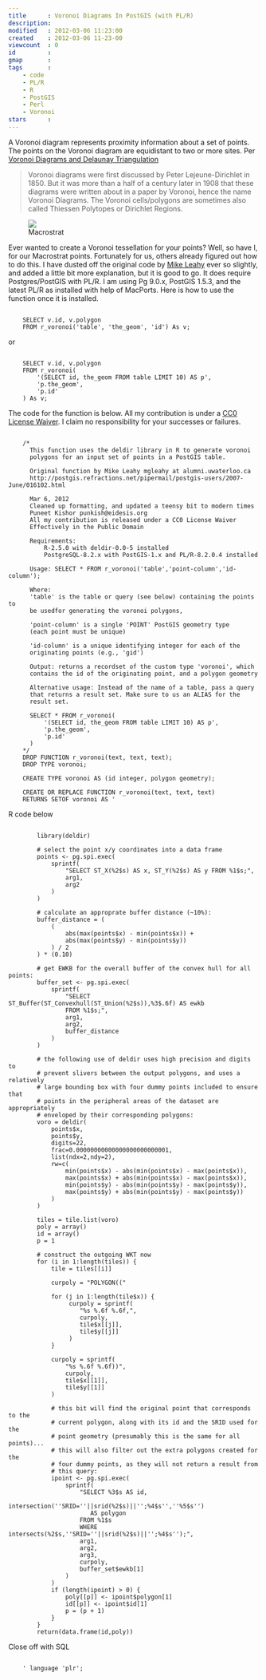 ```yaml
---
title      : Voronoi Diagrams In PostGIS (with PL/R)
description:
modified   : 2012-03-06 11:23:00
created    : 2012-03-06 11-23-00
viewcount  : 0
id         :
gmap       :
tags       :
    - code
    - PL/R
    - R
    - PostGIS
    - Perl
    - Voronoi
stars      :
---
```



A Voronoi diagram represents proximity information about a set of points. The points on the Voronoi diagram are equidistant to two or more sites. Per [Voronoi Diagrams and Delaunay Triangulation](http://www.comp.lancs.ac.uk/~kristof/research/notes/voronoi/)

> Voronoi diagrams were first discussed by Peter Lejeune-Dirichlet in 1850. But it was more than a half of a century later in 1908 that these diagrams were written about in a paper by Voronoi, hence the name Voronoi Diagrams. The Voronoi cells/polygons are sometimes also called Thiessen Polytopes or Dirichlet Regions.

<figure>
	<img src="macrostrat.jpg">
	<figcaption>Macrostrat</figcaption>
</figure>

Ever wanted to create a Voronoi tessellation for your points? Well, so have I, for our Macrostrat points. Fortunately for us, others already figured out how to do this. I have dusted off the original code by [Mike Leahy](http://www.linkedin.com/in/mgleahy) ever so slightly, and added a little bit more explanation, but it is good to go. It does require Postgres/PostGIS with PL/R. I am using Pg 9.0.x, PostGIS 1.5.3, and the latest PL/R as installed with help of MacPorts. Here is how to use the function once it is installed.

<pre class="brush: sql"><code>
	SELECT v.id, v.polygon
	FROM r_voronoi('table', 'the_geom', 'id') As v;
</code></pre>

or

<pre class="brush: sql"><code>
	SELECT v.id, v.polygon
	FROM r_voronoi(
		'(SELECT id, the_geom FROM table LIMIT 10) AS p',
		'p.the_geom',
		'p.id'
	) As v;
</code></pre>

The code for the function is below. All my contribution is under a [CC0 License Waiver](http://creativecommons.org/about/cc0). I claim no responsibility for your successes or failures.

<pre class="brush: sql"><code>
	/*
	  This function uses the deldir library in R to generate voronoi  
	  polygons for an input set of points in a PostGIS table.

	  Original function by Mike Leahy mgleahy at alumni.uwaterloo.ca
	  http://postgis.refractions.net/pipermail/postgis-users/2007-June/016102.html

	  Mar 6, 2012
	  Cleaned up formatting, and updated a teensy bit to modern times
	  Puneet Kishor punkish@eidesis.org
	  All my contribution is released under a CC0 License Waiver
	  Effectively in the Public Domain

	  Requirements:
	      R-2.5.0 with deldir-0.0-5 installed
	      PostgreSQL-8.2.x with PostGIS-1.x and PL/R-8.2.0.4 installed

	  Usage: SELECT * FROM r_voronoi('table','point-column','id-column');

	  Where:
	  'table' is the table or query (see below) containing the points to 
	  be usedfor generating the voronoi polygons,
	  
	  'point-column' is a single 'POINT' PostGIS geometry type
	  (each point must be unique)
	  
	  'id-column' is a unique identifying integer for each of the 
	  originating points (e.g., 'gid')

	  Output: returns a recordset of the custom type 'voronoi', which 
	  contains the id of the originating point, and a polygon geometry

	  Alternative usage: Instead of the name of a table, pass a query 
	  that returns a result set. Make sure to us an ALIAS for the 
	  result set.
	  
	  SELECT * FROM r_voronoi(
	      '(SELECT id, the_geom FROM table LIMIT 10) AS p',
	      'p.the_geom',
	      'p.id'
	  )
	*/
	DROP FUNCTION r_voronoi(text, text, text);
	DROP TYPE voronoi;

	CREATE TYPE voronoi AS (id integer, polygon geometry);

	CREATE OR REPLACE FUNCTION r_voronoi(text, text, text) 
	RETURNS SETOF voronoi AS '
</code></pre>

R code below

<pre class="brush: r"><code>
		library(deldir)

		# select the point x/y coordinates into a data frame
		points <- pg.spi.exec(
			sprintf(
				"SELECT ST_X(%2$s) AS x, ST_Y(%2$s) AS y FROM %1$s;",
				arg1,
				arg2
			)
		)

		# calculate an approprate buffer distance (~10%):
		buffer_distance = (
			(
				abs(max(points$x) - min(points$x)) +
				abs(max(points$y) - min(points$y))
			) / 2
		) * (0.10)

		# get EWKB for the overall buffer of the convex hull for all points:
		buffer_set <- pg.spi.exec(
			sprintf(
				"SELECT ST_Buffer(ST_Convexhull(ST_Union(%2$s)),%3$.6f) AS ewkb 
				FROM %1$s;",
				arg1,
				arg2,
				buffer_distance
			)
		)

		# the following use of deldir uses high precision and digits to 
		# prevent slivers between the output polygons, and uses a relatively
		# large bounding box with four dummy points included to ensure that
		# points in the peripheral areas of the dataset are appropriately
		# enveloped by their corresponding polygons:
		voro = deldir(
			points$x,
			points$y,
			digits=22,
			frac=0.00000000000000000000000001,
			list(ndx=2,ndy=2),
			rw=c(
				min(points$x) - abs(min(points$x) - max(points$x)),
				max(points$x) + abs(min(points$x) - max(points$x)),
				min(points$y) - abs(min(points$y) - max(points$y)),
				max(points$y) + abs(min(points$y) - max(points$y))
			)
		)

		tiles = tile.list(voro)
		poly = array()
		id = array()
		p = 1

		# construct the outgoing WKT now
		for (i in 1:length(tiles)) {
			tile = tiles[[i]]

			curpoly = "POLYGON(("

			for (j in 1:length(tile$x)) {
				 curpoly = sprintf(
					"%s %.6f %.6f,",
					curpoly,
					tile$x[[j]],
					tile$y[[j]]
				 )
			}

			curpoly = sprintf(
				"%s %.6f %.6f))",
				curpoly,
				tile$x[[1]],
				tile$y[[1]]
			)

			# this bit will find the original point that corresponds to the 
			# current polygon, along with its id and the SRID used for the
			# point geometry (presumably this is the same for all points)...
			# this will also filter out the extra polygons created for the
			# four dummy points, as they will not return a result from
			# this query:
			ipoint <- pg.spi.exec(
				sprintf(
					"SELECT %3$s AS id, 
					   intersection(''SRID=''||srid(%2$s)||'';%4$s'',''%5$s'') 
					   AS polygon 
					FROM %1$s 
					WHERE intersects(%2$s,''SRID=''||srid(%2$s)||'';%4$s'');",
					arg1,
					arg2,
					arg3,
					curpoly,
					buffer_set$ewkb[1]
				)
			)
			if (length(ipoint) > 0) {
				poly[[p]] <- ipoint$polygon[1]
				id[[p]] <- ipoint$id[1]
				p = (p + 1)
			}
		}
		return(data.frame(id,poly))
</code></pre>

Close off with SQL

<pre class="brush: sql"><code>
	' language 'plr';
</code></pre>

